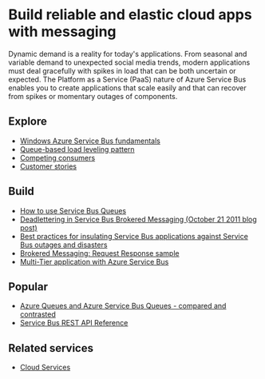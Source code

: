 <properties 
	pageTitle="Build Reliable and Elastic Cloud Apps with Messaging | Windows Azure" 
	description="Learn how to build reliable and elastic cloud applications with messaging in Windows Azure." 
	services="service-bus" 
	authors="sethmanheim" 
	manager="timlt" 
	editor="" 
	documentationCenter=""/>

<tags
	ms.service="service-bus"
	ms.date="10/06/2015"
	wacn.date=""/>

# Build reliable and elastic cloud apps with messaging 
 
Dynamic demand is a reality for today's applications. From seasonal and variable demand to unexpected social media trends, modern applications must deal gracefully with spikes in load that can be both uncertain or expected. The Platform as a Service (PaaS) nature of Azure Service Bus enables you to create applications that scale easily and that can recover from spikes or momentary outages of components.  
 
## Explore

- [Windows Azure Service Bus fundamentals](/documentation/articles/service-bus-fundamentals-hybrid-solutions)
- [Queue-based load leveling pattern](http://msdn.microsoft.com/zh-cn/library/dn589783.aspx)
- [Competing consumers](http://msdn.microsoft.com/zh-cn/library/dn568101.aspx)
- [Customer stories](https://customers.microsoft.com/Pages/Home.aspx)
 
## Build
- [How to use Service Bus Queues](/documentation/articles/service-bus-dotnet-how-to-use-queues/) 
- [Deadlettering in Service Bus Brokered Messaging (October 21 2011 blog post)](http://geekswithblogs.net/asmith/articles/147398.aspx) 
- [Best practices for insulating Service Bus applications against Service Bus outages and disasters](/documentation/articles/service-bus-outages-disasters)
- [Brokered Messaging: Request Response sample](https://code.msdn.microsoft.com/Brokered-Messaging-Request-0ce8fcaf) 
- [Multi-Tier application with Azure Service Bus](/documentation/articles/service-bus-dotnet-multi-tier-app-using-service-bus-queues)
 
## Popular

- [Azure Queues and Azure Service Bus Queues - compared and contrasted](/documentation/articles/service-bus-azure-and-service-bus-queues-compared-contrasted)
- [Service Bus REST API Reference](http://msdn.microsoft.com/zh-cn/library/azure/hh780717.aspx)

## Related services

- [Cloud Services](/home/features/cloud-services/) 
 